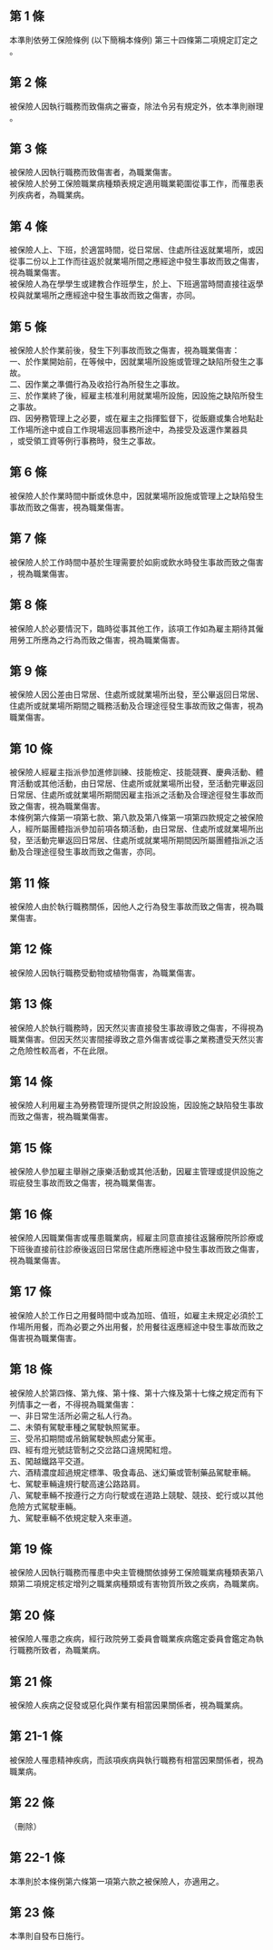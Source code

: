 第 1 條
-------
本準則依勞工保險條例 (以下簡稱本條例) 第三十四條第二項規定訂定之  
。

第 2 條
-------
被保險人因執行職務而致傷病之審查，除法令另有規定外，依本準則辦理  
。

第 3 條
-------
被保險人因執行職務而致傷害者，為職業傷害。  
被保險人於勞工保險職業病種類表規定適用職業範圍從事工作，而罹患表  
列疾病者，為職業病。

第 4 條
-------
被保險人上、下班，於適當時間，從日常居、住處所往返就業場所，或因  
從事二份以上工作而往返於就業場所間之應經途中發生事故而致之傷害，  
視為職業傷害。  
被保險人為在學學生或建教合作班學生，於上、下班適當時間直接往返學  
校與就業場所之應經途中發生事故而致之傷害，亦同。

第 5 條
-------
被保險人於作業前後，發生下列事故而致之傷害，視為職業傷害：  
一、於作業開始前，在等候中，因就業場所設施或管理之缺陷所發生之事  
    故。  
二、因作業之準備行為及收拾行為所發生之事故。  
三、於作業終了後，經雇主核准利用就業場所設施，因設施之缺陷所發生  
    之事故。  
四、因勞務管理上之必要，或在雇主之指揮監督下，從飯廳或集合地點赴  
    工作場所途中或自工作現場返回事務所途中，為接受及返還作業器具  
    ，或受領工資等例行事務時，發生之事故。

第 6 條
-------
被保險人於作業時間中斷或休息中，因就業場所設施或管理上之缺陷發生  
事故而致之傷害，視為職業傷害。

第 7 條
-------
被保險人於工作時間中基於生理需要於如廁或飲水時發生事故而致之傷害  
，視為職業傷害。

第 8 條
-------
被保險人於必要情況下，臨時從事其他工作，該項工作如為雇主期待其僱  
用勞工所應為之行為而致之傷害，視為職業傷害。

第 9 條
-------
被保險人因公差由日常居、住處所或就業場所出發，至公畢返回日常居、  
住處所或就業場所期間之職務活動及合理途徑發生事故而致之傷害，視為  
職業傷害。

第 10 條
--------
被保險人經雇主指派參加進修訓練、技能檢定、技能競賽、慶典活動、體  
育活動或其他活動，由日常居、住處所或就業場所出發，至活動完畢返回  
日常居、住處所或就業場所期間因雇主指派之活動及合理途徑發生事故而  
致之傷害，視為職業傷害。                                          
本條例第六條第一項第七款、第八款及第八條第一項第四款規定之被保險  
人，經所屬團體指派參加前項各類活動，由日常居、住處所或就業場所出  
發，至活動完畢返回日常居、住處所或就業場所期間因所屬團體指派之活  
動及合理途徑發生事故而致之傷害，亦同。

第 11 條
--------
被保險人由於執行職務關係，因他人之行為發生事故而致之傷害，視為職  
業傷害。

第 12 條
--------
被保險人因執行職務受動物或植物傷害，為職業傷害。

第 13 條
--------
被保險人於執行職務時，因天然災害直接發生事故導致之傷害，不得視為  
職業傷害。但因天然災害間接導致之意外傷害或從事之業務遭受天然災害  
之危險性較高者，不在此限。

第 14 條
--------
被保險人利用雇主為勞務管理所提供之附設設施，因設施之缺陷發生事故  
而致之傷害，視為職業傷害。

第 15 條
--------
被保險人參加雇主舉辦之康樂活動或其他活動，因雇主管理或提供設施之  
瑕疵發生事故而致之傷害，視為職業傷害。

第 16 條
--------
被保險人因職業傷害或罹患職業病，經雇主同意直接往返醫療院所診療或  
下班後直接前往診療後返回日常居住處所應經途中發生事故而致之傷害，  
視為職業傷害。

第 17 條
--------
被保險人於工作日之用餐時間中或為加班、值班，如雇主未規定必須於工  
作場所用餐，而為必要之外出用餐，於用餐往返應經途中發生事故而致之  
傷害視為職業傷害。

第 18 條
--------
被保險人於第四條、第九條、第十條、第十六條及第十七條之規定而有下  
列情事之一者，不得視為職業傷害：  
一、非日常生活所必需之私人行為。  
二、未領有駕駛車種之駕駛執照駕車。  
三、受吊扣期間或吊銷駕駛執照處分駕車。  
四、經有燈光號誌管制之交岔路口違規闖紅燈。  
五、闖越鐵路平交道。  
六、酒精濃度超過規定標準、吸食毒品、迷幻藥或管制藥品駕駛車輛。  
七、駕駛車輛違規行駛高速公路路肩。  
八、駕駛車輛不按遵行之方向行駛或在道路上競駛、競技、蛇行或以其他  
    危險方式駕駛車輛。  
九、駕駛車輛不依規定駛入來車道。

第 19 條
--------
被保險人因執行職務而罹患中央主管機關依據勞工保險職業病種類表第八  
類第二項規定核定增列之職業病種類或有害物質所致之疾病，為職業病。

第 20 條
--------
被保險人罹患之疾病，經行政院勞工委員會職業疾病鑑定委員會鑑定為執  
行職務所致者，為職業病。

第 21 條
--------
被保險人疾病之促發或惡化與作業有相當因果關係者，視為職業病。

第 21-1 條
----------
被保險人罹患精神疾病，而該項疾病與執行職務有相當因果關係者，視為  
職業病。

第 22 條
--------
（刪除）

第 22-1 條
----------
本準則於本條例第六條第一項第六款之被保險人，亦適用之。

第 23 條
--------
本準則自發布日施行。

